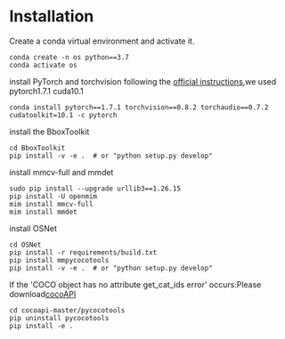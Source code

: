 
# Installation
Create a conda virtual environment and activate it.
```
conda create -n os python==3.7
conda activate os
```
install PyTorch and torchvision following the [official instructions](https://pytorch.org/),we used pytorch1.7.1 cuda10.1
```
conda install pytorch==1.7.1 torchvision==0.8.2 torchaudio==0.7.2 cudatoolkit=10.1 -c pytorch
```
install the BboxToolkit
```
cd BboxToolkit
pip install -v -e .  # or "python setup.py develop"
```
install mmcv-full and mmdet
```
sudo pip install --upgrade urllib3==1.26.15
pip install -U openmim
mim install mmcv-full
mim install mmdet
```
install OSNet
```
cd OSNet
pip install -r requirements/build.txt
pip install mmpycocotools
pip install -v -e .  # or "python setup.py develop"
```
If the 'COCO object has no attribute get_cat_ids error' occurs:Please download[cocoAPI](https://github.com/open-mmlab/cocoapi.git#subdirectory=pycocotools)
```
cd cocoapi-master/pycocotools
pip uninstall pycocotools
pip install -e .
```
